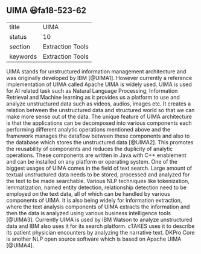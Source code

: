## UIMA :smiley:fa18-523-62


|          |                  |
| -------- | ---------------- |
| title    | UIMA             | 
| status   | 10               |
| section  | Extraction Tools |
| keywords | Extraction Tools |



UIMA stands for unstructured information management architecture and was
originally developed by IBM [@UIMA1]. However currently a reference
implementation of UIMA called Apache UIMA is widely used. UIMA is used for AI
related task such as Natural Language Processing, Information Retrieval and
Machine learning as it provides us a platform to use and analyze unstructured
data such as videos, audios, images etc. It creates a relation between the
unstructured data and structured world so that we can make more sense out of the
data. The unique feature of UIMA architecture is that the applications can be
decomposed into various components each performing different analytic operations
mentioned above and the framework manages the dataflow between these components
and also to the database which stores the unstructured data [@UIMA2]. This
promotes the reusability of components and reduces the duplicity of analytic
operations. These components are written in Java with C++ enablement and can be
installed on any platform or operating system. One of the biggest usages of UIMA
comes in the field of text search. Large amount of textual unstructured data
needs to be stored, processed and analyzed for the text to be made searchable.
Various NLP techniques like tokenization, lemmatization, named entity detection,
relationship detection need to be employed on the text data, all of which can be
handled by various components of UIMA. It is also being widely for information
extraction, where the text analysis components of UIMA extracts the information
and then the data is analyzed using various business intelligence tools
[@UIMA3]. Currently UIMA is used by IBM Watson to analyze unstructured data and
IBM also uses it for its search platform. cTAKES uses it to describe its patient
physician encounters by analyzing the narrative text. DKPro Core is another NLP
open source software which is based on Apache UIMA [@UIMA4].


     
